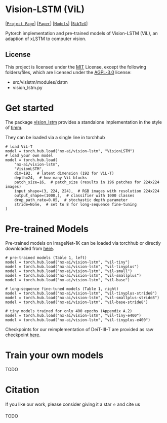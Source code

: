 # Vision-LSTM (ViL)

[[`Project Page`](https://nx-ai.github.io/vision-lstm)] [[`Paper`](https://arxiv.org/abs/TODO)] [[`Models`](https://github.com/nx-ai/vision-lstm#pre-trained-models)] [[`BibTeX`](https://github.com/nx-ai/vision-lstm#citation)]

Pytorch implementation and pre-trained models of Vision-LSTM (ViL), an adaption of xLSTM to computer vision.

## License

This project is licensed under the [MIT](https://github.com/NX-AI/vision-lstm?tab=MIT-2-ov-file) License, except the following folders/files, 
which are licensed under the [AGPL-3.0](https://github.com/NX-AI/vision-lstm?tab=AGPL-3.0-1-ov-file) license:
- src/vislstm/modules/xlstm
- vision_lstm.py

# Get started

The package [vision_lstm](https://github.com/NX-AI/vision-lstm/tree/main/vision_lstm) provides a standalone
implementation in the style of [timm](https://github.com/huggingface/pytorch-image-models).

They can be loaded via a single line in torchhub
```
# load ViL-T
model = torch.hub.load("nx-ai/vision-lstm", "VisionLSTM")
# load your own model
model = torch.hub.load(
    "nx-ai/vision-lstm", 
    "VisionLSTM",
    dim=192,  # latent dimension (192 for ViL-T)
    depth=24,  # how many ViL blocks
    patch_size=16,  # patch_size (results in 196 patches for 224x224 images)
    input_shape=(3, 224, 224),  # RGB images with resolution 224x224
    output_shape=(1000,),  # classifier with 1000 classes
    drop_path_rate=0.05,  # stochastic depth parameter
    stride=None,  # set to 8 for long-sequence fine-tuning
)
```


# Pre-trained Models

Pre-trained models on ImageNet-1K can be loaded via torchhub or directly downloaded from [here](https://ml.jku.at/research/vision_lstm/download/).

```
# pre-trained models (Table 1, left)
model = torch.hub.load("nx-ai/vision-lstm", "vil-tiny")
model = torch.hub.load("nx-ai/vision-lstm", "vil-tinyplus")
model = torch.hub.load("nx-ai/vision-lstm", "vil-small")
model = torch.hub.load("nx-ai/vision-lstm", "vil-smallplus")
model = torch.hub.load("nx-ai/vision-lstm", "vil-base")

# long-sequence fine-tuned models (Table 1, right)
model = torch.hub.load("nx-ai/vision-lstm", "vil-tinyplus-stride8")
model = torch.hub.load("nx-ai/vision-lstm", "vil-smallplus-stride8")
model = torch.hub.load("nx-ai/vision-lstm", "vil-base-stride8")

# tiny models trained for only 400 epochs (Appendix A.2)
model = torch.hub.load("nx-ai/vision-lstm", "vil-tiny-e400")
model = torch.hub.load("nx-ai/vision-lstm", "vil-tinyplus-e400")
``` 

Checkpoints for our reimplementation of DeiT-III-T are provided as raw checkpoint [here](https://ml.jku.at/research/vision_lstm/download/).


# Train your own models

TODO


# Citation

If you like our work, please consider giving it a star :star: and cite us

TODO